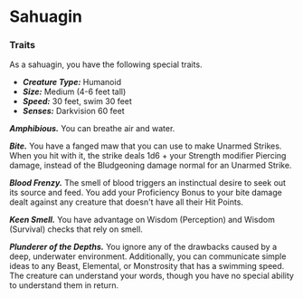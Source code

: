 # Sahuagin

### Traits

As a sahuagin, you have the following special traits.

- _**Creature Type:**_ Humanoid
- _**Size:**_ Medium (4-6 feet tall)
- _**Speed:**_ 30 feet, swim 30 feet
- _**Senses:**_ Darkvision 60 feet

_**Amphibious.**_ You can breathe air and water.

_**Bite.**_ You have a fanged maw that you can use to make Unarmed Strikes. When you hit with it, the strike deals 1d6 + your Strength modifier Piercing damage, instead of the Bludgeoning damage normal for an Unarmed Strike.

_**Blood Frenzy.**_ The smell of blood triggers an instinctual desire to seek out its source and feed. You add your Proficiency Bonus to your bite damage dealt against any creature that doesn't have all their Hit Points.

_**Keen Smell.**_ You have advantage on Wisdom (Perception) and Wisdom (Survival) checks that rely on smell.

_**Plunderer of the Depths.**_ You ignore any of the drawbacks caused by a deep, underwater environment. Additionally, you can communicate simple ideas to any Beast, Elemental, or Monstrosity that has a swimming speed. The creature can understand your words, though you have no special ability to understand them in return.
